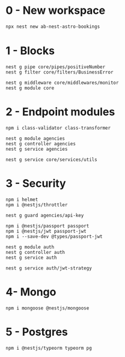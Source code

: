 # 0 - New workspace

```bash
npx nest new ab-nest-astro-bookings

```

# 1 - Blocks

```
nest g pipe core/pipes/positiveNumber
nest g filter core/filters/BusinessError

nest g middleware core/middlewares/monitor
nest g module core
```

# 2 - Endpoint modules

```
npm i class-validator class-transformer

nest g module agencies
nest g controller agencies
nest g service agencies

nest g service core/services/utils
```

# 3 - Security

```
npm i helmet
npm i @nestjs/throttler

nest g guard agencies/api-key

npm i @nestjs/passport passport
npm i @nestjs/jwt passport-jwt
npm i --save-dev @types/passport-jwt

nest g module auth
nest g controller auth
nest g service auth

nest g service auth/jwt-strategy
```

# 4- Mongo

```
npm i mongoose @nestjs/mongoose
```

# 5 - Postgres

```
npm i @nestjs/typeorm typeorm pg
```
